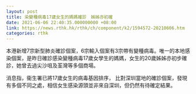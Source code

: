 ```yaml
---
layout: post
title: 染變種病毒17歲女生的媽媽確診　姊姊亦初確
date: 2021-06-06 22:40:35.000000000 +08:00
link: https://news.rthk.hk/rthk/ch/component/k2/1594572-20210606.htm
categories: rthk
---
```


本港新增7宗新型肺炎確診個案，6宗輸入個案有3宗帶有變種病毒。唯一的本地感染個案，是昨日確診感染變種病毒17歲女學生的媽媽，女生的20歲姊姊亦初步確診，她曾去過尖沙咀及荃灣等多個商場。

消息指，衞生署已將17歲女生的病毒基因排序， 比對深圳當地的確診個案，發現有多個不同之處，相信女生感染源頭並非來自深圳，但仍然有待確定結果。
